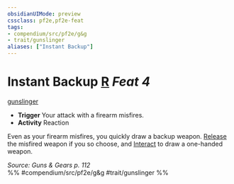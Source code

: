 ```yaml
---
obsidianUIMode: preview
cssclass: pf2e,pf2e-feat
tags:
- compendium/src/pf2e/g&g
- trait/gunslinger
aliases: ["Instant Backup"]
---
```

# Instant Backup  [R](chapter-9-playing-the-game.md#Actions "Reaction") *Feat 4*  
[gunslinger](Reference/Rules/Traits/gunslinger-g-g.md "Gunslinger Class Trait")  

- **Trigger** Your attack with a firearm misfires.
- **Activity** Reaction

Even as your firearm misfires, you quickly draw a backup weapon. [Release](release.md) the misfired weapon if you so choose, and [Interact](interact.md) to draw a one-handed weapon.

*Source: Guns & Gears p. 112*  
%% #compendium/src/pf2e/g&g #trait/gunslinger %%